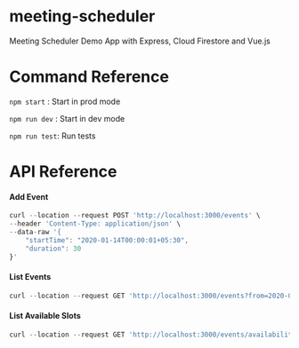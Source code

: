 # meeting-scheduler

Meeting Scheduler Demo App with Express, Cloud Firestore and Vue.js

# Command Reference

`npm start` : Start in prod mode

`npm run dev` : Start in dev mode

`npm run test`: Run tests

# API Reference

#### Add Event

```javascript
curl --location --request POST 'http://localhost:3000/events' \
--header 'Content-Type: application/json' \
--data-raw '{
	"startTime": "2020-01-14T00:00:01+05:30",
	"duration": 30
}'
```

#### List Events

```javascript
curl --location --request GET 'http://localhost:3000/events?from=2020-01-13&to=2020-01-13'
```

#### List Available Slots

```javascript
curl --location --request GET 'http://localhost:3000/events/availability?date=2020-01-14'
```

